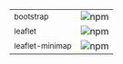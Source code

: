 | | |
|-|-|
|<sup>bootstrap</sup>|![npm](https://img.shields.io/npm/v/bootstrap?color=0d1117&label=%20&style=flat-square)|
|<sup>leaflet</sup>|![npm](https://img.shields.io/npm/v/leaflet?color=0d1117&label=%20&style=flat-square)|
|<sup>leaflet-minimap</sup>|![npm](https://img.shields.io/npm/v/leaflet-minimap?color=0d1117&label=%20&style=flat-square)|

